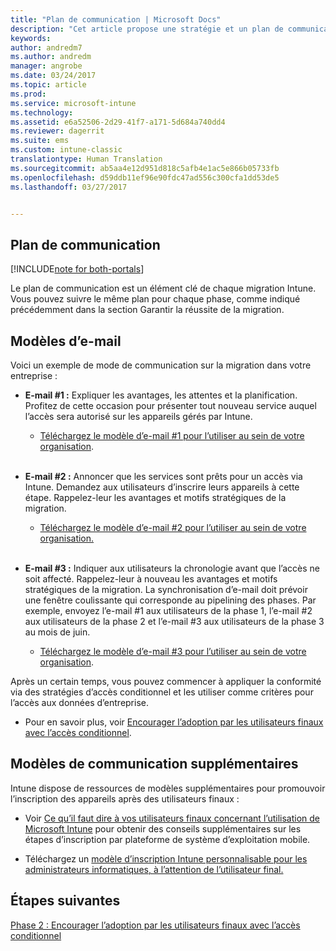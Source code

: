 ```yaml
---
title: "Plan de communication | Microsoft Docs"
description: "Cet article propose une stratégie et un plan de communication pour la migration."
keywords: 
author: andredm7
ms.author: andredm
manager: angrobe
ms.date: 03/24/2017
ms.topic: article
ms.prod: 
ms.service: microsoft-intune
ms.technology: 
ms.assetid: e6a52506-2d29-41f7-a171-5d684a740dd4
ms.reviewer: dagerrit
ms.suite: ems
ms.custom: intune-classic
translationtype: Human Translation
ms.sourcegitcommit: ab5aa4e12d951d818c5afb4e1ac5e866b05733fb
ms.openlocfilehash: d59ddb11ef96e90fdc47ad556c300cfa1dd53de5
ms.lasthandoff: 03/27/2017


---
```


## <a name="communication-plan"></a>Plan de communication

[!INCLUDE[note for both-portals](../includes/note-for-both-portals.md)]

Le plan de communication est un élément clé de chaque migration Intune. Vous pouvez suivre le même plan pour chaque phase, comme indiqué précédemment dans la section Garantir la réussite de la migration.

## <a name="e-mail-templates"></a>Modèles d’e-mail

Voici un exemple de mode de communication sur la migration dans votre entreprise :

-   **E-mail \#1 :** Expliquer les avantages, les attentes et la planification. Profitez de cette occasion pour présenter tout nouveau service auquel l’accès sera autorisé sur les appareils gérés par Intune.

    -   [Téléchargez le modèle d’e-mail \#1 pour l’utiliser au sein de votre organisation](https://gallery.technet.microsoft.com/Intune-migration-guide-end-e3209b35).
<br></br>

-   **E-mail \#2 :** Annoncer que les services sont prêts pour un accès via Intune. Demandez aux utilisateurs d’inscrire leurs appareils à cette étape. Rappelez-leur les avantages et motifs stratégiques de la migration.

    -   [Téléchargez le modèle d’e-mail \#2 pour l’utiliser au sein de votre organisation.](https://gallery.technet.microsoft.com/Intune-migration-guide-end-a9d25eb5)
<br></br>

-   **E-mail \#3 :** Indiquer aux utilisateurs la chronologie avant que l’accès ne soit affecté. Rappelez-leur à nouveau les avantages et motifs stratégiques de la migration. La synchronisation d’e-mail doit prévoir une fenêtre coulissante qui corresponde au pipelining des phases. Par exemple, envoyez l’e-mail \#1 aux utilisateurs de la phase 1, l’e-mail \#2 aux utilisateurs de la phase 2 et l’e-mail \#3 aux utilisateurs de la phase 3 au mois de juin.

    -   [Téléchargez le modèle d’e-mail \#3 pour l’utiliser au sein de votre organisation](https://gallery.technet.microsoft.com/Intune-migration-guide-end-831521b5).

Après un certain temps, vous pouvez commencer à appliquer la conformité via des stratégies d’accès conditionnel et les utiliser comme critères pour l’accès aux données d’entreprise.

-   Pour en savoir plus, voir [Encourager l’adoption par les utilisateurs finaux avec l’accès conditionnel](https://docs.microsoft.com/intune/plan-design/migration-phase2-drive-end-user-adoption-with-conditional-access).

## <a name="additional-communication-templates"></a>Modèles de communication supplémentaires

Intune dispose de ressources de modèles supplémentaires pour promouvoir l’inscription des appareils après des utilisateurs finaux :

-   Voir [Ce qu’il faut dire à vos utilisateurs finaux concernant l’utilisation de Microsoft Intune](https://docs.microsoft.com/en-us/intune/deploy-use/what-to-tell-your-end-users-about-using-microsoft-intune) pour obtenir des conseils supplémentaires sur les étapes d’inscription par plateforme de système d’exploitation mobile.

-   Téléchargez un [modèle d’inscription Intune personnalisable pour les administrateurs informatiques, à l’attention de l’utilisateur final.](https://gallery.technet.microsoft.com/End-user-Intune-enrollment-55dfd64a)

## <a name="next-steps"></a>Étapes suivantes

[Phase 2 : Encourager l’adoption par les utilisateurs finaux avec l’accès conditionnel](https://docs.microsoft.com/intune/plan-design/migration-phase2-drive-end-user-adoption-with-conditional-access)

